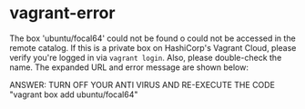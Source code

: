 # vagrant-error


The box 'ubuntu/focal64' could not be found o  could not be accessed in the remote catalog. If this is a private box on HashiCorp's Vagrant Cloud, please verify you're logged in via  `vagrant login`. Also, please double-check the name. The expanded   URL and error message are shown below:  


ANSWER: TURN OFF YOUR ANTI VIRUS AND RE-EXECUTE THE CODE "vagrant box add ubuntu/focal64"
